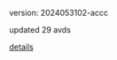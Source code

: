 version: 2024053102-accc

updated 29 avds

[details](https://github.com/0x74f917491bfa7ebfa379/ali_avd_db/blob/master/change_log/2024/05/31/02/accc.txt)
